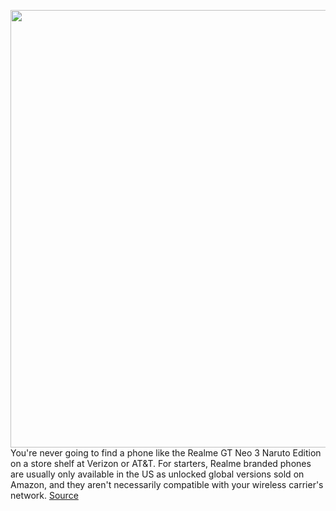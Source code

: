 <img src='https://cdn.vox-cdn.com/thumbor/RR9Fz80nq3wG9g9-Uaq_9Fd1ybk=/0x0:2040x1360/1200x800/filters:focal(857x517:1183x843)/cdn.vox-cdn.com/uploads/chorus_image/image/70939562/ajohnson_220531_5260_0004.0.jpg' width='700px' /><br/>
You're never going to find a phone like the Realme GT Neo 3 Naruto Edition on a store shelf at Verizon or AT&T. For starters, Realme branded phones are usually only available in the US as unlocked global versions sold on Amazon, and they aren't necessarily compatible with your wireless carrier's network.
<a href='https://www.theverge.com/2022/6/3/23152495/realme-gt-neo-3-naruto-edition-150w-fast-charge-test-hands-on'> Source <a/>